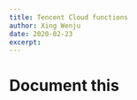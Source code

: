 ```yaml
---
title: Tencent Cloud functions
author: Xing Wenju
date: 2020-02-23
excerpt: 
---
```


# Document this
